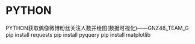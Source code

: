 # PYTHON
PYTHON获取偶像微博粉丝关注人数并绘图(数据可视化)——GNZ48_TEAM_G
pip install requests
pip install pyquery
pip install matplotlib
